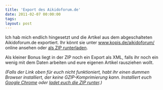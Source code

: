 ```yaml
---
title: 'Export des Aikidoforum.de'
date: 2011-02-07 00:00:00 
tags: 
layout: post
---
```

Ich hab mich endlich hingesetzt und die Artikel aus dem abgeschalteten Aikidoforum.de exportiert. Ihr könnt sie unter <a href="http://www.kopis.de/aikidoforum/index.html.gz">www.kopis.de/aikidoforum/</a> online ansehen oder <a href="http://www.kopis.de/aikidoforum/aikidoforum.zip">als ZIP runterladen</a>.

Als kleiner Bonus liegt in der ZIP noch ein Export als XML, falls ihr noch ein wenig mit dem Daten arbeiten und eure eigenen Artikel rausziehen wollt.

<em>(Falls der Link oben für euch nicht funktioniert, habt ihr einen dummen Browser installiert, der keine GZIP-Komprimierung kann. Installiert euch <a href="http://www.google.com/chrome/intl/de/landing_tv.html">Google Chrome</a> oder <a href="http://www.kopis.de/aikidoforum/aikidoforum.zip">ladet euch die ZIP runter</a>.)</em>
